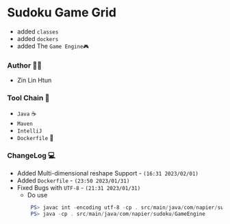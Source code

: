# Sudoku Game Grid
- added `classes`
- added `dockers`
- added The `Game Engine🎮`

### Author 👨‍💻
- Zin Lin Htun

### Tool Chain 🔨
- `Java` ☕
- `Maven`
- `IntelliJ`
- `Dockerfile` 🐳

### ChangeLog 💻
- Added Multi-dimensional reshape Support - `(16:31 2023/02/01)`
- Added `Dockerfile` - `(23:50 2023/01/31)`
- Fixed Bugs with `UTF-8` - `(21:31 2023/01/31)`
  - Do use 
    ```powershell
     PS> javac int -encoding utf-8 -cp . src/main/java/com/napier/sudoku/*.java
     PS> java -cp . src/main/java/com/napier/sudoku/GameEngine
    ```
